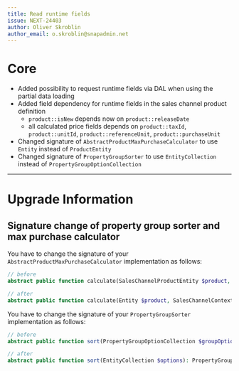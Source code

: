 ```yaml
---
title: Read runtime fields
issue: NEXT-24403
author: Oliver Skroblin
author_email: o.skroblin@snapadmin.net
---
```

# Core
* Added possibility to request runtime fields via DAL when using the partial data loading
* Added field dependency for runtime fields in the sales channel product definition
  * `product::isNew` depends now on `product::releaseDate`
  * all calculated price fields depends on `product::taxId`, `product::unitId`, `product::referenceUnit`, `product::purchaseUnit`
* Changed signature of `AbstractProductMaxPurchaseCalculator` to use `Entity` instead of `ProductEntity`
* Changed signature of `PropertyGroupSorter` to use `EntityCollection` instead of `PropertyGroupOptionCollection`
___
# Upgrade Information
## Signature change of property group sorter and max purchase calculator
You have to change the signature of your `AbstractProductMaxPurchaseCalculator` implementation as follows:
```php
// before
abstract public function calculate(SalesChannelProductEntity $product, SalesChannelContext $context): int;

// after
abstract public function calculate(Entity $product, SalesChannelContext $context): int;
```

You have to change the signature of your `PropertyGroupSorter` implementation as follows:
```php
// before
abstract public function sort(PropertyGroupOptionCollection $groupOptionCollection): PropertyGroupCollection;

// after
abstract public function sort(EntityCollection $options): PropertyGroupCollection;
```
